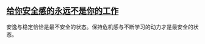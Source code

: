 
[给你安全感的永远不是你的工作](http://www.douban.com/note/285163286/)
----------------------------
安逸与稳定恰恰是最不安全的状态。保持危机感与不断学习的动力才是最安全的状态。
